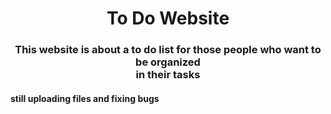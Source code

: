 <h1 align="center">To Do Website</h1>
<h3 align="center">This website is about a to do list for those people who want to be organized<br>
in their tasks
</h3>
<h4>still uploading files and fixing bugs</h4>

